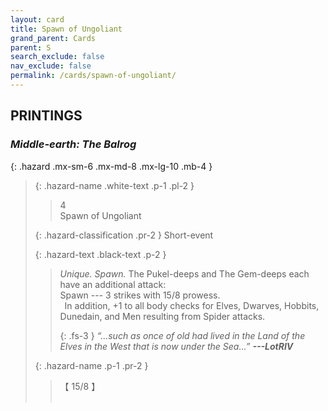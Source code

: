 ```yaml
---
layout: card
title: Spawn of Ungoliant
grand_parent: Cards
parent: S
search_exclude: false
nav_exclude: false
permalink: /cards/spawn-of-ungoliant/
---
```


## PRINTINGS


### _Middle-earth: The Balrog_

{: .hazard .mx-sm-6 .mx-md-8 .mx-lg-10 .mb-4 }
> {: .hazard-name .white-text .p-1 .pl-2 }
> > <div class="hazard-mp">4</div>
> > <div class="card-name">Spawn of Ungoliant</div>
>
> {: .hazard-classification .pr-2 }
> Short-event
>
> {: .hazard-text .black-text .p-2 }
> > _Unique._ _Spawn._ The Pukel-deeps and The Gem-deeps each have an additional attack: <br>Spawn --- 3 strikes with 15/8 prowess. <br>&ensp;In addition, +1 to all body checks for Elves, Dwarves, Hobbits, Dunedain, and Men resulting from Spider attacks. 
> > 
> > {: .fs-3 } 
> > _“...such as once of old had lived in the Land of the Elves in the West that is now under the Sea...”_ ***---&#65279;LotRIV*** 
>
> {: .hazard-name .p-1 .pr-2 }
> > <div class="card-shield">【 15/8 】</div>
> > <div class="card-corruption">&nbsp;</div>
